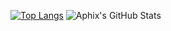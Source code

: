 <!--
**aphix-dev/aphix-dev** is a ✨ _special_ ✨ repository because its `README.md` (this file) appears on your GitHub profile.

- 🔭 I’m currently working on ...
- 🌱 I’m currently learning ...
- 👯 I’m looking to collaborate on ...
- 🤔 I’m looking for help with ...
- 💬 Ask me about ...
- 📫 How to reach me: ...
- 😄 Pronouns: ...
- ⚡ Fun fact: ...
-->

[![Top Langs](https://github-readme-stats.vercel.app/api/top-langs/?username=aphix-dev&theme=maroongold&langs_count=7)](https://github.com/aphix-dev/github-readme-stats)
![Aphix's GitHub Stats](https://github-readme-stats.vercel.app/api?username=aphix-dev&hide=contribs,prs&theme=maroongold&count_private=true)
